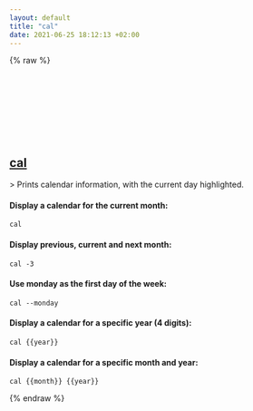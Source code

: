 ```yaml
---
layout: default
title: "cal"
date: 2021-06-25 18:12:13 +02:00
---
```

{% raw %}
<h2 id="cal">
  <a href="/en/linux/cal.html">cal</a> <a href="#cal"><svg class="icon">
    <use href="/assets/images/unicode_sprite.svg#link" />
  </svg></a>
</h2>
> Prints calendar information, with the current day highlighted.

#### Display a calendar for the current month:
```shell
cal
```
#### Display previous, current and next month:
```shell
cal -3
```
#### Use monday as the first day of the week:
```shell
cal --monday
```
#### Display a calendar for a specific year (4 digits):
```shell
cal {{year}}
```
#### Display a calendar for a specific month and year:
```shell
cal {{month}} {{year}}
```
{% endraw %}